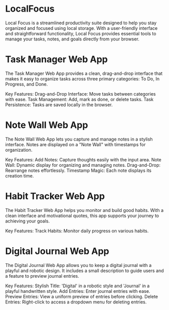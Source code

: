 # LocalFocus
Local Focus is a streamlined productivity suite designed to help you stay organized and focused using local storage. With a user-friendly interface and straightforward functionality, Local Focus provides essential tools to manage your tasks, notes, and goals directly from your browser. 
# Task Manager Web App
The Task Manager Web App provides a clean, drag-and-drop interface that makes it easy to organize tasks across three primary categories: To Do, In Progress, and Done.

Key Features:
Drag-and-Drop Interface: Move tasks between categories with ease.
Task Management: Add, mark as done, or delete tasks.
Task Persistence: Tasks are saved locally in the browser.
# Note Wall Web App
The Note Wall Web App lets you capture and manage notes in a stylish interface. Notes are displayed on a "Note Wall" with timestamps for organization.

Key Features:
Add Notes: Capture thoughts easily with the input area.
Note Wall: Dynamic display for organizing and managing notes.
Drag-and-Drop: Rearrange notes effortlessly.
Timestamp Magic: Each note displays its creation time.
# Habit Tracker Web App
The Habit Tracker Web App helps you monitor and build good habits. With a clean interface and motivational quotes, this app supports your journey to achieving your goals.

Key Features:
Track Habits: Monitor daily progress on various habits.
# Digital Journal Web App
The Digital Journal Web App allows you to keep a digital journal with a playful and robotic design. It includes a small description to guide users and a feature to preview journal entries.

Key Features:
Stylish Title: 'Digital' in a robotic style and 'Journal' in a playful handwritten style.
Add Entries: Enter journal entries with ease.
Preview Entries: View a uniform preview of entries before clicking.
Delete Entries: Right-click to access a dropdown menu for deleting entries.

